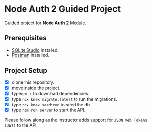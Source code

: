 # Node Auth 2 Guided Project

Guided project for **Node Auth 2** Module.

## Prerequisites

- [SQLite Studio](https://sqlitestudio.pl/index.rvt?act=download) installed.
- [Postman](https://www.postman.com/) installed.

## Project Setup

- [x] clone this repository.
- [x] move inside the project.
- [x] type`npm i` to download dependencies.
- [x] type `npx knex migrate:latest` to run the migrations.
- [x] type `npx knex seed:run` to seed the db.
- [x] type `npm run server` to start the API.

Please follow along as the instructor adds support for `JSON Web Tokens (JWT)` to the API.
